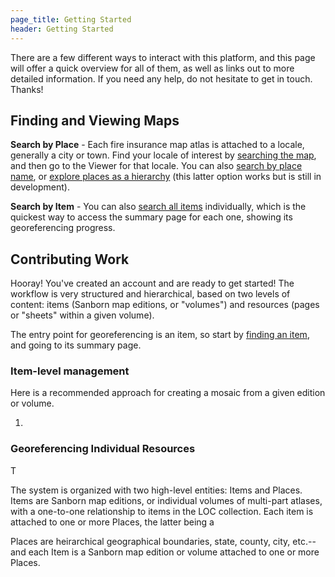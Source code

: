 ```yaml
---
page_title: Getting Started
header: Getting Started
---
```


There are a few different ways to interact with this platform, and this page will offer a quick overview for all of them, as well as links out to more detailed information. If you need any help, do not hesitate to get in touch. Thanks!

## Finding and Viewing Maps

**Search by Place** - Each fire insurance map atlas is attached to a locale, generally a city or town. Find your locale of interest by [searching the map](/browse/#map), and then go to the Viewer for that locale. You can also [search by place name](browse/#places), or [explore places as a hierarchy](/united-states) (this latter option works but is still in development).

**Search by Item** - You can also [search all items](/browse/#items) individually, which is the quickest way to access the summary page for each one, showing its georeferencing progress.

## Contributing Work

Hooray! You've created an account and are ready to get started! The workflow is very structured and hierarchical, based on two levels of content: items (Sanborn map editions, or "volumes") and resources (pages or "sheets" within a given volume).

The entry point for georeferencing is an item, so start by [finding an item](/browse#items), and going to its summary page.

### Item-level management

Here is a recommended approach for creating a mosaic from a given edition or volume.

1. 

### Georeferencing Individual Resources

T

The system is organized with two high-level entities: Items and Places. Items are Sanborn map editions, or individual volumes of multi-part atlases, with a one-to-one relationship to items in the LOC collection. Each item is attached to one or more Places, the latter being a 


Places are heirarchical geographical boundaries, state, county, city, etc.--and each Item is a Sanborn map edition or volume attached to one or more Places.


